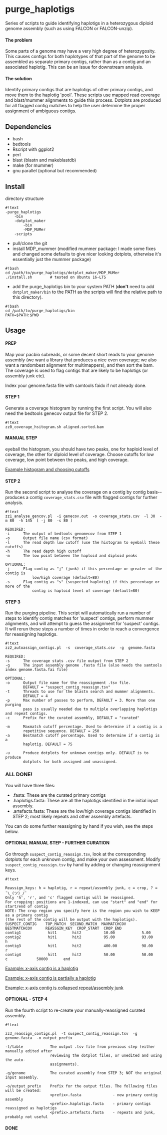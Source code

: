 # purge_haplotigs

Series of scripts to guide identifying haplotigs in a heterozygous diploid genome assembly (such as using FALCON or FALCON-unzip).

#### The problem

Some parts of a genome may have a very high degree of heterozygosity. This causes contigs for both haplotypes of that part of the genome to be assembled as separate primary contigs, rather than as a contig and an associated haplotig. This can be an issue for downstream analysis.

#### The solution

Identify primary contigs that are haplotigs of other primary contigs, and move them to the haplotig 'pool'. These scripts use mapped read coverage and blast/mummer alignments to guide this process. Dotplots are produced for all flagged contig matches to help the user determine the proper assignment of ambiguous contigs.

## Dependencies

- bash
- bedtools
- Rscript with ggplot2
- perl 
- blast (blastn and makeblastdb)
- make (for mummer)
- gnu parallel (optional but recommended)


## Install

directory structure

```
#!text
-purge_haplotigs
    -bin
    -dotplot_maker
        -bin
        -MDP_MUMer
    -scripts
```

- pull/clone the git
- install MDP_mummer (modified mummer package: I made some fixes and changed some defaults to give nicer looking dotplots, otherwise it's essentially just the mummer package)

```
#!bash
cd /path/to/purge_haplotigs/dotplot_maker/MDP_MUMer
./install.sh        # tested on Ubuntu 16-LTS
```

 - add the purge_haplotigs bin to your system PATH (**don't** need to add `dotplot_maker/bin` to the PATH as the scripts will find the relative path to this directory).

```
#!bash
cd /path/to/purge_haplotigs/bin
PATH=$PATH:$PWD
```


## Usage

#### PREP

Map your pacbio subreads, or some decent short reads to your genome assembly (we want a library that produces a nice even coverage; we also want a randombest alignment for multimappers), and then sort the bam. The coverage is used to flag contigs that are likely to be haplotigs (or assembly junk etc).

Index your genome.fasta file with samtools faidx if not already done.

#### STEP 1

Generate a coverage histogram by running the first script. You will also need the bedtools genecov output file for STEP 2.

```
#!text
zz0_coverage_hsitogram.sh aligned.sorted.bam
```

#### MANUAL STEP

eyeball the histogram, you should have two peaks, one for haploid level of coverage, the other for diploid level of coverage. Choose cutoffs for low coverage, low point between the peaks, and high coverage.

[Example histogram and choosing cutoffs](https://bitbucket.org/mroachawri/purge_haplotigs/src/cf363f94c00fd865891a0469675d6df4a0813820/examples/example_histogram.png)

#### STEP 2

Run the second script to analyse the coverage on a contig by contig basis--produces a contig `coverage_stats.csv` file with flagged contigs for further analysis.

```
#!text
zz1_analyse_gencov.pl  -i genecov.out  -o coverage_stats.csv  -l 30  -m 80  -h 145  [ -j 80  -s 80 ]

REQUIRED:
-i      The output of bedtools genomecov from STEP 1
-o      Output file name (csv format)
-l      The read depth low cutoff (use the histogram to eyeball these cutoffs)
-h      The read depth high cutoff
-m      The low point between the haploid and diploid peaks

OPTIONAL:
-j      Flag contig as "j" (junk) if this percentage or greater of the contig is 
            low/high coverage (default=80)
-s      Flag contig as "s" (suspected haplotig) if this percentage or more of the
            contig is haploid level of coverage (default=80)

```

#### STEP 3

Run the purging pipeline. This script will automatically run a number of steps to identify contig matches for 'suspect' contigs, perform mummer alignments, and will attempt to guess the assignment for 'suspect' contigs. It will rerun these steps a number of times in order to reach a convergence for reassigning haplotigs.

```
#!text
zz2_autoassign_contigs.pl  -s  coverage_stats.csv  -g  genome.fasta

REQUIRED:
-s      The coverage stats .csv file output from STEP 2
-g      The input assembly genome .fasta file (also needs the samtools index genome.fasta.fai file)

OPTIONAL:
-o      Output file name for the reassignment .tsv file. 
        DEFAULT = "suspect_contig_reassign.tsv"
-t      Threads to use for the blastn search and mummer alignments.
        DEFAULT = 4
-p      Max number of passes to perform, DEFAULT = 3. More than one purging
        pass is usually needed due to multiple overlapping haplotigs and repeat contigs.
-c      Prefix for the curated assembly, DEFAULT = "curated"

-m      Maxmatch cutoff percentage. Used to determine if a contig is a 
        repetitive sequence. DEFAULT = 250
-a      Bestmatch cutoff percentage. Used to determine if a contig is a
        haplotig. DEFAULT = 75

-u      Produce dotplots for unknown contigs only. DEFAULT is to produce
        dotplots for both assigned and unassigned.
```

### ALL DONE! 

You will have three files:

- <prefix>.fasta: These are the curated primary contigs
- <prefix>.haplotigs.fasta: These are all the haplotigs identified in the initial input assembly.
- <prefix>.artefacts.fasta: These are the low/high coverage contigs identified in STEP 2; most likely repeats and other assembly artefacts.

You can do some further reassigning by hand if you wish, see the steps below.


#### OPTIONAL MANUAL STEP - FURTHER CURATION

Go through `suspect_contig_reassign.tsv`, look at the corresponding dotplots for each unknown contig, and make your own assessment. Modify `suspect_contig_reassign.tsv` by hand by adding or changing reassignment keys.

```
#!text

Reassign_keys: h = haplotig, r = repeat/assembly junk, c = crop, ? = ¯\_(ツ)_/¯
Only 'h', 'r', and 'c' flagged contigs will be reassigned.
For cropping: positions are 1-indexed, can use "start" and "end" for start/end of contig
NOTE: The crop region you specify here is the region you wish to KEEP as a primary contig
(the rest of the contig will be output with the haplotigs).
SUSPECT_CONTIG    TOP_MATCH  SECOND_MATCH  MAXMATCHCOV      BESTMATCHCOV      REASSGIN_KEY  CROP_START  CROP_END
contig1            hit1       hit2          10.00            5.00              
contig2            hit1       hit2          95.00            93.00             h
contig3            hit1       hit2          400.00           98.00             r
contig4            hit1       hit2          50.00            50.00             c             50000       end
```

[Example: x-axis contig is a haplotig](https://bitbucket.org/mroachawri/purge_haplotigs/src/cf363f94c00fd865891a0469675d6df4a0813820/examples/example_haplotig.png)

[Example: x-axis contig is partially a haplotig](https://bitbucket.org/mroachawri/purge_haplotigs/src/cf363f94c00fd865891a0469675d6df4a0813820/examples/example_partial_haplotig.png)

[Example: x-axis contig is collapsed repeat/assembly junk](https://bitbucket.org/mroachawri/purge_haplotigs/src/cf363f94c00fd865891a0469675d6df4a0813820/examples/example_repetitive_junk_contig.png)

#### OPTIONAL - STEP 4

Run the fourth script to re-create your manually-reassigned curated assembly.

```
#!text

zz3_reassign_contigs.pl  -t suspect_contig_reassign.tsv  -g genome.fasta  -o output_prefix

-t/table            The output .tsv file from previous step (either manually edited after
                    reviewing the dotplot files, or unedited and using the auto-
                    assignments).

-g/genome           The curated assembly from STEP 3; NOT the original input assembly.

-o/output_prefix    Prefix for the output files. The following files will be created: 
                    <prefix>.fasta              - new primary contig assembly
                    <prefix>.haplotigs.fasta    - primary contigs reassigned as haplotigs
                    <prefix>.artefacts.fasta    - repeats and junk, probably not useful
```
#### DONE
